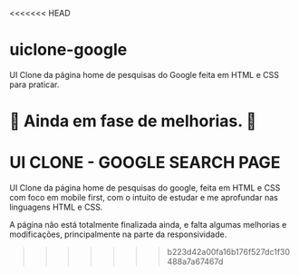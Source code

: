 <<<<<<< HEAD
# uiclone-google

UI Clone da página home de pesquisas do Google feita em HTML e CSS para praticar.

:construction: Ainda em fase de melhorias. :construction:
=======
# UI CLONE - GOOGLE SEARCH PAGE

UI Clone da página home de pesquisas do google, feita em HTML e CSS com foco em mobile first, com o intuito de estudar e me aprofundar nas linguagens HTML e CSS.

A página não está totalmente finalizada ainda, e falta algumas melhorias e modificações, principalmente na parte da responsividade.

>>>>>>> b223d42a00fa16b176f527dc1f30488a7a67467d

